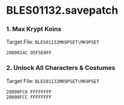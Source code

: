 # BLES01132.savepatch

### 1. Max Krypt Koins

Target File: `BLES01132MK9PSET\MK9PSET`

```
2000014C 05F5E0FF
```

### 2. Unlock All Characters & Costumes

Target File: `BLES01132MK9PSET\MK9PSET`

```
20000FC8 FFFFFFFF
20000FCC FFFFFFFF
```

